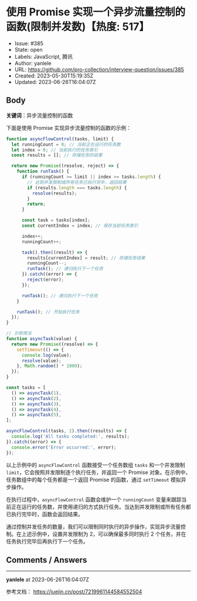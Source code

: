 # 使用 Promise 实现一个异步流量控制的函数(限制并发数)【热度: 517】

- Issue: #385
- State: open
- Labels: JavaScript, 腾讯
- Author: yanlele
- URL: https://github.com/pro-collection/interview-question/issues/385
- Created: 2023-05-30T15:19:35Z
- Updated: 2023-06-26T16:04:07Z

## Body

**关键词**：异步流量控制的函数

下面是使用 Promise 实现异步流量控制的函数的示例：

```javascript
function asyncFlowControl(tasks, limit) {
  let runningCount = 0; // 当前正在运行的任务数
  let index = 0; // 当前执行的任务索引
  const results = []; // 存储任务的结果

  return new Promise((resolve, reject) => {
    function runTask() {
      if (runningCount >= limit || index >= tasks.length) {
        // 达到并发限制或所有任务已执行完毕，返回结果
        if (results.length === tasks.length) {
          resolve(results);
        }
        return;
      }

      const task = tasks[index];
      const currentIndex = index; // 保存当前任务索引

      index++;
      runningCount++;

      task().then((result) => {
        results[currentIndex] = result; // 存储任务结果
        runningCount--;
        runTask(); // 递归执行下一个任务
      }).catch((error) => {
        reject(error);
      });

      runTask(); // 递归执行下一个任务
    }

    runTask(); // 开始执行任务
  });
}

// 示例用法
function asyncTask(value) {
  return new Promise((resolve) => {
    setTimeout(() => {
      console.log(value);
      resolve(value);
    }, Math.random() * 1000);
  });
}

const tasks = [
  () => asyncTask(1),
  () => asyncTask(2),
  () => asyncTask(3),
  () => asyncTask(4),
  () => asyncTask(5),
];

asyncFlowControl(tasks, 2).then((results) => {
  console.log('All tasks completed:', results);
}).catch((error) => {
  console.error('Error occurred:', error);
});
```

以上示例中的 `asyncFlowControl` 函数接受一个任务数组 `tasks` 和一个并发限制 `limit`，它会按照并发限制逐个执行任务，并返回一个 Promise 对象。在示例中，任务数组中的每个任务都是一个返回 Promise 的函数，通过 `setTimeout` 模拟异步操作。

在执行过程中，`asyncFlowControl` 函数会维护一个 `runningCount` 变量来跟踪当前正在运行的任务数，并使用递归的方式执行任务。当达到并发限制或所有任务都已执行完毕时，函数会返回结果。

通过控制并发任务的数量，我们可以限制同时执行的异步操作，实现异步流量控制。在上述示例中，设置并发限制为 2，可以确保最多同时执行 2 个任务，并在任务执行完毕后再执行下一个任务。


## Comments / Answers

---

**yanlele** at 2023-06-26T16:04:07Z

参考文档： https://juejin.cn/post/7219961144584552504
